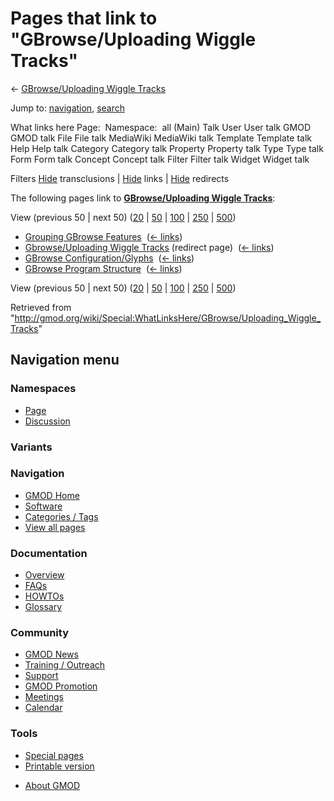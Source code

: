 <div id="mw-page-base" class="noprint">

</div>

<div id="mw-head-base" class="noprint">

</div>

<div id="content" class="mw-body" role="main">

<span id="top"></span>

<div id="mw-js-message" style="display:none;">

</div>



# <span dir="auto">Pages that link to "GBrowse/Uploading Wiggle Tracks"</span>

<div id="bodyContent">

<div id="contentSub">

← [GBrowse/Uploading Wiggle
Tracks](/wiki/GBrowse/Uploading_Wiggle_Tracks "GBrowse/Uploading Wiggle Tracks")

</div>

<div id="jump-to-nav" class="mw-jump">

Jump to: [navigation](#mw-navigation), [search](#p-search)

</div>

<div id="mw-content-text">

What links here Page:  Namespace:  all (Main) Talk User User talk GMOD
GMOD talk File File talk MediaWiki MediaWiki talk Template Template talk
Help Help talk Category Category talk Property Property talk Type Type
talk Form Form talk Concept Concept talk Filter Filter talk Widget
Widget talk

Filters
[Hide](/mediawiki/index.php?title=Special:WhatLinksHere/GBrowse/Uploading_Wiggle_Tracks&hidetrans=1 "Special:WhatLinksHere/GBrowse/Uploading Wiggle Tracks")
transclusions \|
[Hide](/mediawiki/index.php?title=Special:WhatLinksHere/GBrowse/Uploading_Wiggle_Tracks&hidelinks=1 "Special:WhatLinksHere/GBrowse/Uploading Wiggle Tracks")
links \|
[Hide](/mediawiki/index.php?title=Special:WhatLinksHere/GBrowse/Uploading_Wiggle_Tracks&hideredirs=1 "Special:WhatLinksHere/GBrowse/Uploading Wiggle Tracks")
redirects

The following pages link to **[GBrowse/Uploading Wiggle
Tracks](/wiki/GBrowse/Uploading_Wiggle_Tracks "GBrowse/Uploading Wiggle Tracks")**:

View (previous 50 \| next 50)
([20](/mediawiki/index.php?title=Special:WhatLinksHere/GBrowse/Uploading_Wiggle_Tracks&limit=20 "Special:WhatLinksHere/GBrowse/Uploading Wiggle Tracks")
\|
[50](/mediawiki/index.php?title=Special:WhatLinksHere/GBrowse/Uploading_Wiggle_Tracks&limit=50 "Special:WhatLinksHere/GBrowse/Uploading Wiggle Tracks")
\|
[100](/mediawiki/index.php?title=Special:WhatLinksHere/GBrowse/Uploading_Wiggle_Tracks&limit=100 "Special:WhatLinksHere/GBrowse/Uploading Wiggle Tracks")
\|
[250](/mediawiki/index.php?title=Special:WhatLinksHere/GBrowse/Uploading_Wiggle_Tracks&limit=250 "Special:WhatLinksHere/GBrowse/Uploading Wiggle Tracks")
\|
[500](/mediawiki/index.php?title=Special:WhatLinksHere/GBrowse/Uploading_Wiggle_Tracks&limit=500 "Special:WhatLinksHere/GBrowse/Uploading Wiggle Tracks"))

- [Grouping GBrowse
  Features](/wiki/Grouping_GBrowse_Features "Grouping GBrowse Features")
  ‎ <span class="mw-whatlinkshere-tools">([←
  links](/mediawiki/index.php?title=Special:WhatLinksHere&target=Grouping+GBrowse+Features "Special:WhatLinksHere"))</span>
- [Gbrowse/Uploading Wiggle
  Tracks](/mediawiki/index.php?title=Gbrowse/Uploading_Wiggle_Tracks&redirect=no "Gbrowse/Uploading Wiggle Tracks")
  (redirect page) ‎ <span class="mw-whatlinkshere-tools">([←
  links](/mediawiki/index.php?title=Special:WhatLinksHere&target=Gbrowse%2FUploading+Wiggle+Tracks "Special:WhatLinksHere"))</span>
- [GBrowse
  Configuration/Glyphs](/wiki/GBrowse_Configuration/Glyphs "GBrowse Configuration/Glyphs")
  ‎ <span class="mw-whatlinkshere-tools">([←
  links](/mediawiki/index.php?title=Special:WhatLinksHere&target=GBrowse+Configuration%2FGlyphs "Special:WhatLinksHere"))</span>
- [GBrowse Program
  Structure](/wiki/GBrowse_Program_Structure "GBrowse Program Structure")
  ‎ <span class="mw-whatlinkshere-tools">([←
  links](/mediawiki/index.php?title=Special:WhatLinksHere&target=GBrowse+Program+Structure "Special:WhatLinksHere"))</span>

View (previous 50 \| next 50)
([20](/mediawiki/index.php?title=Special:WhatLinksHere/GBrowse/Uploading_Wiggle_Tracks&limit=20 "Special:WhatLinksHere/GBrowse/Uploading Wiggle Tracks")
\|
[50](/mediawiki/index.php?title=Special:WhatLinksHere/GBrowse/Uploading_Wiggle_Tracks&limit=50 "Special:WhatLinksHere/GBrowse/Uploading Wiggle Tracks")
\|
[100](/mediawiki/index.php?title=Special:WhatLinksHere/GBrowse/Uploading_Wiggle_Tracks&limit=100 "Special:WhatLinksHere/GBrowse/Uploading Wiggle Tracks")
\|
[250](/mediawiki/index.php?title=Special:WhatLinksHere/GBrowse/Uploading_Wiggle_Tracks&limit=250 "Special:WhatLinksHere/GBrowse/Uploading Wiggle Tracks")
\|
[500](/mediawiki/index.php?title=Special:WhatLinksHere/GBrowse/Uploading_Wiggle_Tracks&limit=500 "Special:WhatLinksHere/GBrowse/Uploading Wiggle Tracks"))

</div>

<div class="printfooter">

Retrieved from
"<http://gmod.org/wiki/Special:WhatLinksHere/GBrowse/Uploading_Wiggle_Tracks>"

</div>

<div id="catlinks" class="catlinks catlinks-allhidden">

</div>

<div class="visualClear">

</div>

</div>

</div>

<div id="mw-navigation">

## Navigation menu

<div id="mw-head">



<div id="left-navigation">

<div id="p-namespaces" class="vectorTabs" role="navigation"
aria-labelledby="p-namespaces-label">

### Namespaces

- <span id="ca-nstab-main"><a href="/wiki/GBrowse/Uploading_Wiggle_Tracks" accesskey="c"
  title="View the content page [c]">Page</a></span>
- <span id="ca-talk"><a
  href="/mediawiki/index.php?title=Talk:GBrowse/Uploading_Wiggle_Tracks&amp;action=edit&amp;redlink=1"
  accesskey="t"
  title="Discussion about the content page [t]">Discussion</a></span>

</div>

<div id="p-variants" class="vectorMenu emptyPortlet" role="navigation"
aria-labelledby="p-variants-label">

### 

### Variants[](#)

<div class="menu">

</div>

</div>

</div>

<div id="right-navigation">





</div>



</div>

</div>

</div>

<div id="mw-panel">

<div id="p-logo" role="banner">

<a href="/wiki/Main_Page"
style="background-image: url(http://gmod.org/images/GMOD-cogs.png);"
title="Visit the main page"></a>

</div>

<div id="p-Navigation" class="portal" role="navigation"
aria-labelledby="p-Navigation-label">

### Navigation

<div class="body">

- <span id="n-GMOD-Home">[GMOD Home](/wiki/Main_Page)</span>
- <span id="n-Software">[Software](/wiki/GMOD_Components)</span>
- <span id="n-Categories-.2F-Tags">[Categories /
  Tags](/wiki/Categories)</span>
- <span id="n-View-all-pages">[View all
  pages](/wiki/Special:AllPages)</span>

</div>

</div>

<div id="p-Documentation" class="portal" role="navigation"
aria-labelledby="p-Documentation-label">

### Documentation

<div class="body">

- <span id="n-Overview">[Overview](/wiki/Overview)</span>
- <span id="n-FAQs">[FAQs](/wiki/Category:FAQ)</span>
- <span id="n-HOWTOs">[HOWTOs](/wiki/Category:HOWTO)</span>
- <span id="n-Glossary">[Glossary](/wiki/Glossary)</span>

</div>

</div>

<div id="p-Community" class="portal" role="navigation"
aria-labelledby="p-Community-label">

### Community

<div class="body">

- <span id="n-GMOD-News">[GMOD News](/wiki/GMOD_News)</span>
- <span id="n-Training-.2F-Outreach">[Training /
  Outreach](/wiki/Training_and_Outreach)</span>
- <span id="n-Support">[Support](/wiki/Support)</span>
- <span id="n-GMOD-Promotion">[GMOD
  Promotion](/wiki/GMOD_Promotion)</span>
- <span id="n-Meetings">[Meetings](/wiki/Meetings)</span>
- <span id="n-Calendar">[Calendar](/wiki/Calendar)</span>

</div>

</div>

<div id="p-tb" class="portal" role="navigation"
aria-labelledby="p-tb-label">

### Tools

<div class="body">

- <span id="t-specialpages"><a href="/wiki/Special:SpecialPages" accesskey="q"
  title="A list of all special pages [q]">Special pages</a></span>
- <span id="t-print"><a
  href="/mediawiki/index.php?title=Special:WhatLinksHere/GBrowse/Uploading_Wiggle_Tracks&amp;printable=yes"
  rel="alternate" accesskey="p"
  title="Printable version of this page [p]">Printable version</a></span>

</div>

</div>

</div>

</div>

<div id="footer" role="contentinfo">

- <span id="footer-places-about">[About
  GMOD](/wiki/GMOD:About "GMOD:About")</span>

<!-- -->






</div>

